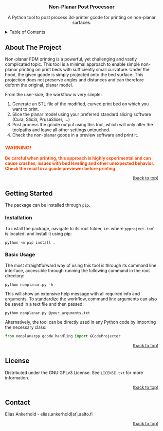 <a name="readme-top"></a>

<div align="center">
  <h3 align="center">Non-Planar Post Processor</h3>

  <p align="center">
    A Python tool to post process 3d-printer gcode for printing on non-planar surfaces.
  </p>
</div>



<!-- TABLE OF CONTENTS -->
<details>
  <summary>Table of Contents</summary>
  <ol>
    <li>
      <a href="#about-the-project">About The Project</a>
    </li>
    <li>
      <a href="#getting-started">Getting Started</a>
      <ul>
        <li><a href="#installation">Installation</a></li>
        <li><a href="#basic-usage">Basic Usage</a></li>
      </ul>
    </li>
    <li><a href="#license">License</a></li>
    <li><a href="#contact">Contact</a></li>
  </ol>
</details>



<!-- ABOUT THE PROJECT -->
## About The Project

Non-planar FDM printing is a powerful, yet challenging and vastly complicated topic. This tool is a minimal approach to enable simple non-planar printing on print beds with sufficiently small curvature. Under the hood, the given gcode is simply projected onto the bed surface. This projection does not preserve angles and distances and can therefore deform the original, planar model.

From the user-side, the workflow is very simple:
1. Generate an STL file of the modified, curved print bed on which you want to print. 
2. Slice the planar model using your preferred standard slicing software (Cura, Slic3r, PrusaSlicer, ...)
3. Post process the gcode output using this tool, which will only alter the toolpaths and leave all other settings untouched.
4. Check the non-planar gcode in a preview software and print it.

<span style='color:orangered'>
<h3>WARNING!</h3>
    <strong>Be careful when printing, this approach is highly experimental and can cause crashes, issues with bed leveling and other unexpected behavior. Check the result in a gcode previewer before printing.</strong>
</span>
<p align="right">(<a href="#readme-top">back to top</a>)</p>

<!-- GETTING STARTED -->
## Getting Started

The package can be installed through ``pip``.
<!-- INSTALLATION -->
### Installation

To install the package, navigate to its root folder, i.e. where ``pyproject.toml`` is located, and install it using pip:
   ```shell
   python -m pip install .
   ```

<!-- BASIC USAGE -->
### Basic Usage

The most straightforward way of using this tool is through its command line interface, accessible through running the following command in the root directory: 
```shell
python nonplanar.py -h
```

This will show an extensive help message with all required info and arguments. To standardize the workflow, command line arguments can also be saved in a text file and then passed:
```shell
python nonplanar.py @your_arguments.txt
```

Alternatively, the tool can be directly used in any Python code by importing the necessary class:
```python
from nonplanarpp.gcode_handling import GCodeProjector
```

<p align="right">(<a href="#readme-top">back to top</a>)</p>


<!-- LICENSE -->
## License

Distributed under the GNU GPLv3 License. See `LICENSE.txt` for more information.

<p align="right">(<a href="#readme-top">back to top</a>)</p>


<!-- CONTACT -->
## Contact

Elias Ankerhold - elias.ankerhold[at].aalto.fi

<p align="right">(<a href="#readme-top">back to top</a>)</p>